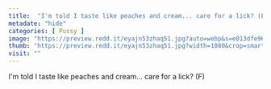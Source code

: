 ```yaml
---
title:  "I'm told I taste like peaches and cream... care for a lick? (F)"
metadate: "hide"
categories: [ Pussy ]
image: "https://preview.redd.it/eyajn53zhaq51.jpg?auto=webp&s=e013dfe965dd3aac3ad60f3713517f24df08307f"
thumb: "https://preview.redd.it/eyajn53zhaq51.jpg?width=1080&crop=smart&auto=webp&s=30a6696578428abe93a58fa30c298b02c8509c53"
visit: ""
---
```

I'm told I taste like peaches and cream... care for a lick? (F)
